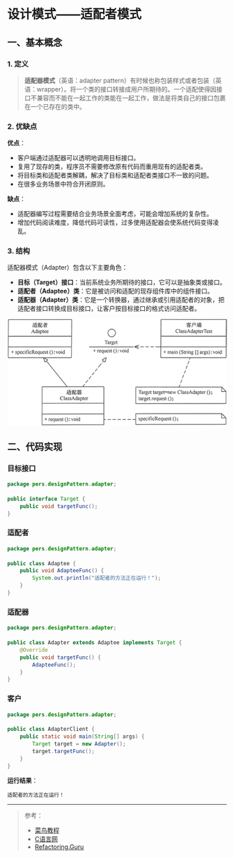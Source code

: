 # 设计模式——适配者模式

## 一、基本概念

### 1. 定义

> **适配器模式**（英语：adapter pattern）有时候也称包装样式或者包装（英语：wrapper）。将一个类的接口转接成用户所期待的。一个适配使得因接口不兼容而不能在一起工作的类能在一起工作，做法是将类自己的接口包裹在一个已存在的类中。

### 2. 优缺点

**优点**：

- 客户端通过适配器可以透明地调用目标接口。
- 复用了现存的类，程序员不需要修改原有代码而重用现有的适配者类。
- 将目标类和适配者类解耦，解决了目标类和适配者类接口不一致的问题。
- 在很多业务场景中符合开闭原则。

**缺点**：

- 适配器编写过程需要结合业务场景全面考虑，可能会增加系统的复杂性。
- 增加代码阅读难度，降低代码可读性，过多使用适配器会使系统代码变得凌乱。

### 3. 结构

适配器模式（Adapter）包含以下主要角色：

- **目标（Target）接口**：当前系统业务所期待的接口，它可以是抽象类或接口。
- **适配者（Adaptee）类**：它是被访问和适配的现存组件库中的组件接口。
- **适配器（Adapter）类**：它是一个转换器，通过继承或引用适配者的对象，把适配者接口转换成目标接口，让客户按目标接口的格式访问适配者。

![image.png](https://raw.githubusercontent.com/wlynxg/pic/main/2025/06/01/20250601-165012.png)

## 二、代码实现

### 目标接口

```java
package pers.designPattern.adapter;

public interface Target {
    public void targetFunc();
}
```

### 适配者

```java
package pers.designPattern.adapter;

public class Adaptee {
    public void AdapteeFunc() {
        System.out.println("适配者的方法正在运行！");
    }
}
```

### 适配器

```java
package pers.designPattern.adapter;

public class Adapter extends Adaptee implements Target {
    @Override
    public void targetFunc() {
        AdapteeFunc();
    }
}
```

### 客户

```java
package pers.designPattern.adapter;

public class AdapterClient {
    public static void main(String[] args) {
        Target target = new Adapter();
        target.targetFunc();
    }
}
```

**运行结果**：

```
适配者的方法正在运行！
```

***

> 参考：
>
> - [菜鸟教程](https://www.runoob.com/design-pattern/singleton-pattern.html)
> - [C语言网](http://c.biancheng.net/view/1338.html)
> - [Refactoring.Guru](https://refactoringguru.cn/)